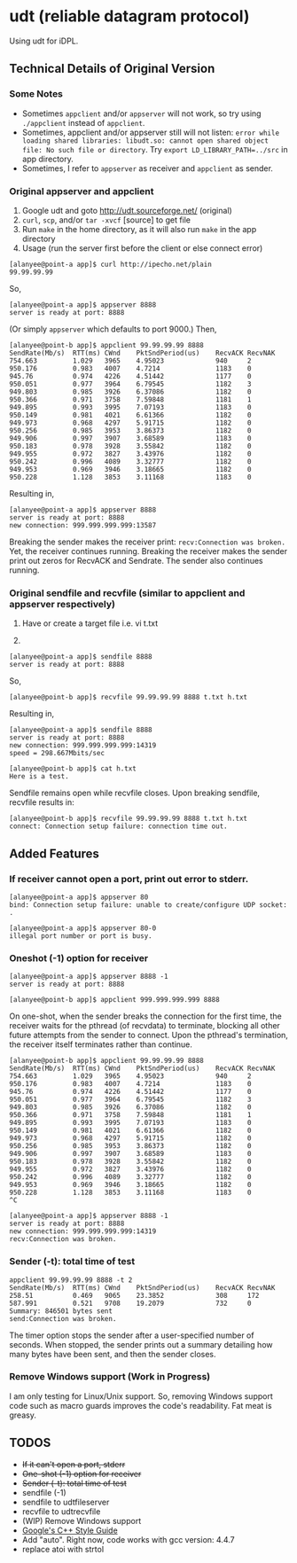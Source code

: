 udt (reliable datagram protocol)
=========================

Using udt for iDPL.

## Technical Details of Original Version

### Some Notes

* Sometimes `appclient` and/or `appserver` will not work, so try using 
`./appclient` instead of `appclient`.
* Sometimes, appclient and/or appserver still will not listen: 
`error while loading shared libraries: libudt.so: cannot open shared object file: No such file or directory`.
Try `export LD_LIBRARY_PATH=../src` in app directory.
* Sometimes, I refer to `appserver` as receiver and `appclient` as sender.

### Original appserver and appclient

1. Google udt and goto http://udt.sourceforge.net/ (original)
2. `curl`, `scp`, and/or `tar -xvcf` [source] to get file
3. Run `make` in the home directory, as it will also run `make` in the app directory
4. Usage (run the server first before the client or else connect  error)
```
[alanyee@point-a app]$ curl http://ipecho.net/plain
99.99.99.99
```
So,
```
[alanyee@point-a app]$ appserver 8888
server is ready at port: 8888
```
(Or simply `appserver` which defaults to port 9000.) Then,
```
[alanyee@point-b app]$ appclient 99.99.99.99 8888
SendRate(Mb/s)	RTT(ms)	CWnd	PktSndPeriod(us)	RecvACK	RecvNAK
754.663			1.029	3965	4.95023				940		2
950.176			0.983	4007	4.7214				1183	0
945.76			0.974	4226	4.51442				1177	0
950.051			0.977	3964	6.79545				1182	3
949.803			0.985	3926	6.37086				1182	0
950.366			0.971	3758	7.59848				1181	1
949.895			0.993	3995	7.07193				1183	0
950.149			0.981	4021	6.61366				1182	0
949.973			0.968	4297	5.91715				1182	0
950.256			0.985	3953	3.86373				1182	0
949.906			0.997	3907	3.68589				1183	0
950.183			0.978	3928	3.55842				1182	0
949.955			0.972	3827	3.43976				1182	0
950.242			0.996	4089	3.32777				1182	0
949.953			0.969	3946	3.18665				1182	0
950.228			1.128	3853	3.11168				1183	0
```
Resulting in,
```
[alanyee@point-a app]$ appserver 8888
server is ready at port: 8888
new connection: 999.999.999.999:13587
```

Breaking the sender makes the receiver print: `recv:Connection was broken.` 
Yet, the receiver continues running. Breaking the receiver makes the sender 
print out zeros for RecvACK and Sendrate. The sender also continues running.

### Original sendfile and recvfile (similar to appclient and appserver respectively)

1. Have or create a target file i.e. 
vi t.txt

2.
``` 
[alanyee@point-a app]$ sendfile 8888
server is ready at port: 8888
```
So,

`[alanyee@point-b app]$ recvfile 99.99.99.99 8888 t.txt h.txt`

Resulting in,
```
[alanyee@point-a app]$ sendfile 8888
server is ready at port: 8888
new connection: 999.999.999.999:14319
speed = 298.667Mbits/sec

[alanyee@point-b app]$ cat h.txt
Here is a test.
```

Sendfile remains open while recvfile closes. 
Upon breaking sendfile, recvfile results in:
```
[alanyee@point-b app]$ recvfile 99.99.99.99 8888 t.txt h.txt
connect: Connection setup failure: connection time out.
```

## Added Features
### If receiver cannot open a port, print out error to stderr.
```
[alanyee@point-a app]$ appserver 80
bind: Connection setup failure: unable to create/configure UDP socket: .

[alanyee@point-a app]$ appserver 80-0
illegal port number or port is busy.
```

### Oneshot (-1) option for receiver
```
[alanyee@point-a app]$ appserver 8888 -1
server is ready at port: 8888

[alanyee@point-b app]$ appclient 999.999.999.999 8888
```

On one-shot, when the sender breaks the connection for the first time, the 
receiver waits for the pthread (of recvdata) to terminate, blocking all other 
future attempts from the sender to connect. Upon the pthread's termination, 
the receiver itself terminates rather than continue.

```
[alanyee@point-b app]$ appclient 99.99.99.99 8888
SendRate(Mb/s)	RTT(ms)	CWnd	PktSndPeriod(us)	RecvACK	RecvNAK
754.663			1.029	3965	4.95023				940		2
950.176			0.983	4007	4.7214				1183	0
945.76			0.974	4226	4.51442				1177	0
950.051			0.977	3964	6.79545				1182	3
949.803			0.985	3926	6.37086				1182	0
950.366			0.971	3758	7.59848				1181	1
949.895			0.993	3995	7.07193				1183	0
950.149			0.981	4021	6.61366				1182	0
949.973			0.968	4297	5.91715				1182	0
950.256			0.985	3953	3.86373				1182	0
949.906			0.997	3907	3.68589				1183	0
950.183			0.978	3928	3.55842				1182	0
949.955			0.972	3827	3.43976				1182	0
950.242			0.996	4089	3.32777				1182	0
949.953			0.969	3946	3.18665				1182	0
950.228			1.128	3853	3.11168				1183	0
^C

[alanyee@point-a app]$ appserver 8888 -1
server is ready at port: 8888
new connection: 999.999.999.999:14319
recv:Connection was broken.
```
### Sender (-t): total time of test
```
appclient 99.99.99.99 8888 -t 2 
SendRate(Mb/s)	RTT(ms)	CWnd	PktSndPeriod(us)	RecvACK	RecvNAK
258.51          0.469   9065    23.3852             308     172
587.991         0.521   9708    19.2079             732     0
Summary: 846501 bytes sent
send:Connection was broken.
```
The timer option stops the sender after a user-specified number of seconds. 
When stopped, the sender prints out a summary detailing how many bytes have 
been sent, and then the sender closes.

### Remove Windows support (Work in Progress)
I am only testing for Linux/Unix support. So, removing Windows support code 
such as macro guards improves the code's readability. Fat meat is greasy.

## TODOS
* ~~If it can't open a port, stderr~~
* ~~One-shot (-1) option for receiver~~
* ~~Sender (-t): total time of test~~
* sendfile (-1)
* sendfile to udtfileserver
* recvfile to udtrecvfile
* (WIP) Remove Windows support
* [Google's C++ Style Guide](https://google.github.io/styleguide/cppguide.html)
* Add "auto". Right now, code works with gcc version: 4.4.7
* replace atoi with strtol
